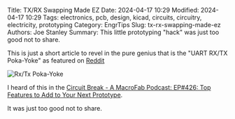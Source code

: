 Title: TX/RX Swapping Made EZ
Date: 2024-04-17 10:29
Modified: 2024-04-17 10:29
Tags: electronics, pcb, design, kicad, circuits, circuitry, electricity, prototyping
Category: EngrTips
Slug: tx-rx-swapping-made-ez
Authors: Joe Stanley
Summary: This little prototyping "hack" was just too good not to share.

This is just a short article to revel in the pure genius that is the "UART RX/TX Poka-Yoke" as featured on
[Reddit](https://www.reddit.com/r/electronics/comments/1anceqy/rx_tx_routing_woes_be_gone/)

![Rx/Tx Poka-Yoke](https://i.redd.it/reic232k6qhc1.jpeg)

I heard of this in the
[Circuit Break - A MacroFab Podcast: EP#426: Top Features to Add to Your Next Prototype](https://www.macrofab.com/podcasts/prototype-top-features-to-add/).

It was just too good not to share.